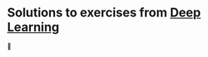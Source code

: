 # Solutions to exercises from [Deep Learning](https://www.ifi.uzh.ch/en/aiml/teaching/Lecture-Deep-Learning.html)

🤖
